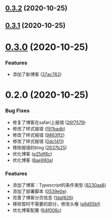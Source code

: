 ## [0.3.2](https://github.com/echoLC/react-blog/compare/v0.3.1...v0.3.2) (2020-10-25)

## [0.3.1](https://github.com/echoLC/react-blog/compare/v0.3.0...v0.3.1) (2020-10-25)

# [0.3.0](https://github.com/echoLC/react-blog/compare/v0.2.0...v0.3.0) (2020-10-25)


### Features

* 添加了新博客 ([37ac762](https://github.com/echoLC/react-blog/commit/37ac7625123c16d41a19cd150c3015201beee917))

# 0.2.0 (2020-10-25)


### Bug Fixes

* 修复了博客在safari上报错 ([26f7579](https://github.com/echoLC/react-blog/commit/26f7579774d98d9722ffae77972a7202425407e3))
* 修改了样式报错 ([f97badb](https://github.com/echoLC/react-blog/commit/f97badb96e9ec4782cb5485187736a639e49fb0e))
* 修改了样式报错 ([9863ff2](https://github.com/echoLC/react-blog/commit/9863ff2876d9eaaf1d5f32c04bf6a237168f43e4))
* 修改了样式报错 ([0dc1411](https://github.com/echoLC/react-blog/commit/0dc1411e43d62d211ff6fa323c1048272b58fd2a))
* 移除报错的blog ([2637b25](https://github.com/echoLC/react-blog/commit/2637b25bca7eaaab2d76decd5324b36b6ee160ed))
* 优化博客 ([e25df8c](https://github.com/echoLC/react-blog/commit/e25df8c2db4559ecf0b22cebbefb78e4e5d7b3dc))
* 优化博客 ([8ae990a](https://github.com/echoLC/react-blog/commit/8ae990a4b289bc67772216eb098b5781ccf3589a))


### Features

* 添加了博客：Typescript的条件类型 ([8230aa8](https://github.com/echoLC/react-blog/commit/8230aa8dbe9e141cfc1a85815f2aeb0d08838680))
* 添加了部署脚本 ([0539e0e](https://github.com/echoLC/react-blog/commit/0539e0e2e985708b69ea4abeaaaf9bd77f410a7f))
* 完善了博客分页信息 ([1daf826](https://github.com/echoLC/react-blog/commit/1daf826bcfff14b5c9ab32ef82041b0b95697194))
* 移除暂时不需要的部分，修改头像 ([a9d55bf](https://github.com/echoLC/react-blog/commit/a9d55bf7f0f84319ec72d26b42c2cc1be6cc3632))
* 优化博客配置 ([64f006c](https://github.com/echoLC/react-blog/commit/64f006c9d48fa7aaa1db856750a841a7f17af640))

